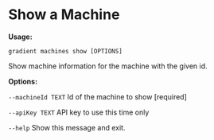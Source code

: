 # Show a Machine

**Usage:** 

`gradient machines show [OPTIONS]`

  Show machine information for the machine with the given id.

**Options:**

`--machineId TEXT` Id of the machine to show  \[required\]

`--apiKey TEXT` API key to use this time only

`--help` Show this message and exit.

